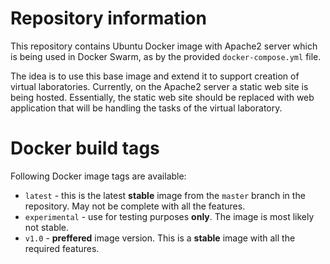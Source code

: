 # Repository information

This repository contains Ubuntu Docker image with Apache2 server which is being used in Docker Swarm, as by the provided `docker-compose.yml` file.

The idea is to use this base image and extend it to support creation of virtual laboratories. Currently, on the Apache2 server a static web site is being hosted. Essentially, the static web site should be replaced with web application that will be handling the tasks of the virtual laboratory.

# Docker build tags

Following Docker image tags are available:

- `latest` - this is the latest **stable** image from the `master` branch in the repository. May not be complete with all the features.
- `experimental` - use for testing purposes **only**. The image is most likely not stable.
- `v1.0` - **preffered** image version. This is a **stable** image with all the required features.